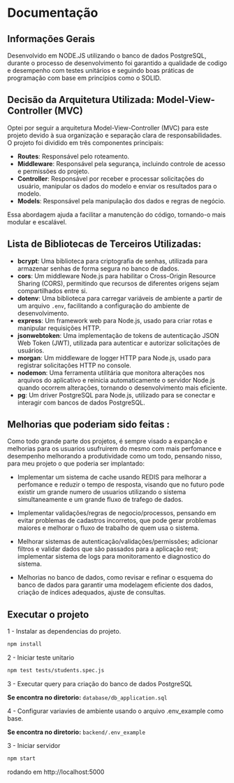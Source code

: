 # Documentação

## Informações Gerais

Desenvolvido em NODE.JS utilizando o banco de dados PostgreSQL, durante o processo de desenvolvimento foi garantido a qualidade de codigo e desempenho com testes unitários e seguindo boas práticas de programação com base em princípios como o SOLID.

## Decisão da Arquitetura Utilizada: Model-View-Controller (MVC)
Optei por seguir a arquitetura Model-View-Controller (MVC) para este projeto devido à sua organização e separação clara de responsabilidades. O projeto foi dividido em três componentes principais:

- **Routes**: Responsável pelo roteamento.
- **Middleware**: Responsável pela segurança, incluindo controle de acesso e permissões do projeto.
- **Controller**: Responsável por receber e processar solicitações do usuário, manipular os dados do modelo e enviar os resultados para o modelo.
- **Models**: Responsável pela manipulação dos dados e regras de negócio.

Essa abordagem ajuda a facilitar a manutenção do código, tornando-o mais modular e escalável.

## Lista de Bibliotecas de Terceiros Utilizadas:
- **bcrypt**: Uma biblioteca para criptografia de senhas, utilizada para armazenar senhas de forma segura no banco de dados.
- **cors**: Um middleware Node.js para habilitar o Cross-Origin Resource Sharing (CORS), permitindo que recursos de diferentes origens sejam compartilhados entre si.
- **dotenv**: Uma biblioteca para carregar variáveis de ambiente a partir de um arquivo `.env`, facilitando a configuração do ambiente de desenvolvimento.
- **express**: Um framework web para Node.js, usado para criar rotas e manipular requisições HTTP.
- **jsonwebtoken**: Uma implementação de tokens de autenticação JSON Web Token (JWT), utilizada para autenticar e autorizar solicitações de usuários.
- **morgan**: Um middleware de logger HTTP para Node.js, usado para registrar solicitações HTTP no console.
- **nodemon**: Uma ferramenta utilitária que monitora alterações nos arquivos do aplicativo e reinicia automaticamente o servidor Node.js quando ocorrem alterações, tornando o desenvolvimento mais eficiente.
- **pg**: Um driver PostgreSQL para Node.js, utilizado para se conectar e interagir com bancos de dados PostgreSQL.

## Melhorias que poderiam sido feitas :

Como todo grande parte dos projetos, é sempre visado a expanção e melhorias para os usuarios usufruirem do mesmo com mais perfomance e desempenho melhorando a produtividade como um todo, pensando nisso, para meu projeto o que poderia ser implantado:

- Implementar um sistema de cache usando REDIS para melhorar a perfomance e reduzir o tempo de resposta, visando que no futuro pode existir um grande numero de usuarios utilizando o sistema simultaneamente e um grande fluxo de trafego de dados.

- Implementar validações/regras de negocio/processos, pensando em evitar problemas de cadastros incorretos, que pode gerar problemas maiores e melhorar o fluxo de trabalho de quem usa o sistema.

- Melhorar sistemas de autenticação/validações/permissões; adicionar filtros e validar dados que são passados para a aplicação rest; implementar sistema de logs para monitoramento e diagnostico do sistema.

- Melhorias no banco de dados, como revisar e refinar o esquema do banco de dados para garantir uma modelagem eficiente dos dados, criação de índices adequados, ajuste de consultas.

## Executar o projeto

1 - Instalar as dependencias do projeto.
```bash
npm install
```

2 - Iniciar teste unitario
```bash
npm test tests/students.spec.js
```

3 - Executar query para criação do banco de dados PostgreSQL

**Se encontra no diretorio:** `database/db_application.sql`

4 - Configurar variavies de ambiente usando o arquivo .env_example como base.

**Se encontra no diretorio:** `backend/.env_example`

3 - Iniciar servidor
```bash
npm start
```

rodando em http://localhost:5000
